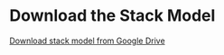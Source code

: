 # Download the Stack Model

[Download stack model from Google Drive](https://drive.google.com/file/d/1MXPqAyJMmWQ9xRYCK4L1LRFa11wbzw08/view?usp=drive_link)

